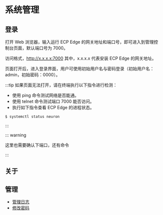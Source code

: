 # 系统管理

## 登录

打开 Web 浏览器，输入运行 ECP Edge 的网关地址和端口号，即可进入到管理控制台页面，默认端口号为 7000。

访问格式，http://x.x.x.x:7000 其中，x.x.x.x 代表安装 ECP Edge 的网关地址。

页面打开后，进入登录界面，用户可使用初始用户名与密码登录（初始用户名：admin，初始密码：0000）。

:::tip
如果页面无法打开，请在终端执行以下指令进行检测：

* 使用 ping 命令测试网络是否能通。
* 使用 telnet 命令测试端口 7000 能否访问。
* 执行如下指令查看 ECP Edge 的进程状态。

```
$ systemctl status neuron
```

:::

::: warning

这里也需要确认下端口，还有命令

:::

## 关于



## 管理

* [管理日志](./logs.md)
* [修改密码](./password.md)